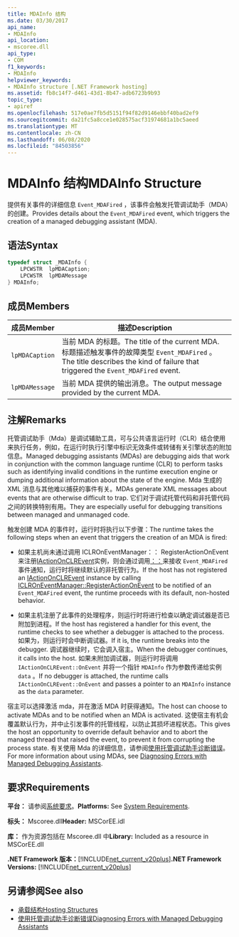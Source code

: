 ```yaml
---
title: MDAInfo 结构
ms.date: 03/30/2017
api_name:
- MDAInfo
api_location:
- mscoree.dll
api_type:
- COM
f1_keywords:
- MDAInfo
helpviewer_keywords:
- MDAInfo structure [.NET Framework hosting]
ms.assetid: fb8c14f7-d461-43d1-8b47-adb6723b9b93
topic_type:
- apiref
ms.openlocfilehash: 517e0ae7fb5d5151f94f82d9146ebbf40bad2ef9
ms.sourcegitcommit: da21fc5a8cce1e028575acf31974681a1bc5aeed
ms.translationtype: MT
ms.contentlocale: zh-CN
ms.lasthandoff: 06/08/2020
ms.locfileid: "84503856"
---
```

# <a name="mdainfo-structure"></a><span data-ttu-id="942d9-102">MDAInfo 结构</span><span class="sxs-lookup"><span data-stu-id="942d9-102">MDAInfo Structure</span></span>
<span data-ttu-id="942d9-103">提供有关事件的详细信息 `Event_MDAFired` ，该事件会触发托管调试助手（MDA）的创建。</span><span class="sxs-lookup"><span data-stu-id="942d9-103">Provides details about the `Event_MDAFired` event, which triggers the creation of a managed debugging assistant (MDA).</span></span>  
  
## <a name="syntax"></a><span data-ttu-id="942d9-104">语法</span><span class="sxs-lookup"><span data-stu-id="942d9-104">Syntax</span></span>  
  
```cpp  
typedef struct _MDAInfo {  
    LPCWSTR  lpMDACaption;  
    LPCWSTR  lpMDAMessage  
} MDAInfo;  
```  
  
## <a name="members"></a><span data-ttu-id="942d9-105">成员</span><span class="sxs-lookup"><span data-stu-id="942d9-105">Members</span></span>  
  
|<span data-ttu-id="942d9-106">成员</span><span class="sxs-lookup"><span data-stu-id="942d9-106">Member</span></span>|<span data-ttu-id="942d9-107">描述</span><span class="sxs-lookup"><span data-stu-id="942d9-107">Description</span></span>|  
|------------|-----------------|  
|`lpMDACaption`|<span data-ttu-id="942d9-108">当前 MDA 的标题。</span><span class="sxs-lookup"><span data-stu-id="942d9-108">The title of the current MDA.</span></span> <span data-ttu-id="942d9-109">标题描述触发事件的故障类型 `Event_MDAFired` 。</span><span class="sxs-lookup"><span data-stu-id="942d9-109">The title describes the kind of failure that triggered the `Event_MDAFired` event.</span></span>|  
|`lpMDAMessage`|<span data-ttu-id="942d9-110">当前 MDA 提供的输出消息。</span><span class="sxs-lookup"><span data-stu-id="942d9-110">The output message provided by the current MDA.</span></span>|  
  
## <a name="remarks"></a><span data-ttu-id="942d9-111">注解</span><span class="sxs-lookup"><span data-stu-id="942d9-111">Remarks</span></span>  
 <span data-ttu-id="942d9-112">托管调试助手（Mda）是调试辅助工具，可与公共语言运行时（CLR）结合使用来执行任务，例如，在运行时执行引擎中标识无效条件或转储有关引擎状态的附加信息。</span><span class="sxs-lookup"><span data-stu-id="942d9-112">Managed debugging assistants (MDAs) are debugging aids that work in conjunction with the common language runtime (CLR) to perform tasks such as identifying invalid conditions in the runtime execution engine or dumping additional information about the state of the engine.</span></span> <span data-ttu-id="942d9-113">Mda 生成的 XML 消息与其他难以捕获的事件有关。</span><span class="sxs-lookup"><span data-stu-id="942d9-113">MDAs generate XML messages about events that are otherwise difficult to trap.</span></span> <span data-ttu-id="942d9-114">它们对于调试托管代码和非托管代码之间的转换特别有用。</span><span class="sxs-lookup"><span data-stu-id="942d9-114">They are especially useful for debugging transitions between managed and unmanaged code.</span></span>  
  
 <span data-ttu-id="942d9-115">触发创建 MDA 的事件时，运行时将执行以下步骤：</span><span class="sxs-lookup"><span data-stu-id="942d9-115">The runtime takes the following steps when an event that triggers the creation of an MDA is fired:</span></span>  
  
- <span data-ttu-id="942d9-116">如果主机尚未通过调用 ICLROnEventManager：： RegisterActionOnEvent 来注册[IActionOnCLREvent](iactiononclrevent-interface.md)实例，则会通过调用[：：](iclroneventmanager-registeractiononevent-method.md)来接收 `Event_MDAFired` 事件通知，运行时将继续默认的非托管行为。</span><span class="sxs-lookup"><span data-stu-id="942d9-116">If the host has not registered an [IActionOnCLREvent](iactiononclrevent-interface.md) instance by calling [ICLROnEventManager::RegisterActionOnEvent](iclroneventmanager-registeractiononevent-method.md) to be notified of an `Event_MDAFired` event, the runtime proceeds with its default, non-hosted behavior.</span></span>  
  
- <span data-ttu-id="942d9-117">如果主机注册了此事件的处理程序，则运行时将进行检查以确定调试器是否已附加到进程。</span><span class="sxs-lookup"><span data-stu-id="942d9-117">If the host has registered a handler for this event, the runtime checks to see whether a debugger is attached to the process.</span></span> <span data-ttu-id="942d9-118">如果为，则运行时会中断调试器。</span><span class="sxs-lookup"><span data-stu-id="942d9-118">If it is, the runtime breaks into the debugger.</span></span> <span data-ttu-id="942d9-119">调试器继续时，它会调入宿主。</span><span class="sxs-lookup"><span data-stu-id="942d9-119">When the debugger continues, it calls into the host.</span></span> <span data-ttu-id="942d9-120">如果未附加调试器，则运行时将调用 `IActionOnCLREvent::OnEvent` 并将一个指针 `MDAInfo` 作为参数传递给实例 `data` 。</span><span class="sxs-lookup"><span data-stu-id="942d9-120">If no debugger is attached, the runtime calls `IActionOnCLREvent::OnEvent` and passes a pointer to an `MDAInfo` instance as the `data` parameter.</span></span>  
  
 <span data-ttu-id="942d9-121">宿主可以选择激活 mda，并在激活 MDA 时获得通知。</span><span class="sxs-lookup"><span data-stu-id="942d9-121">The host can choose to activate MDAs and to be notified when an MDA is activated.</span></span> <span data-ttu-id="942d9-122">这使宿主有机会覆盖默认行为，并中止引发事件的托管线程，以防止其损坏进程状态。</span><span class="sxs-lookup"><span data-stu-id="942d9-122">This gives the host an opportunity to override default behavior and to abort the managed thread that raised the event, to prevent it from corrupting the process state.</span></span> <span data-ttu-id="942d9-123">有关使用 Mda 的详细信息，请参阅[使用托管调试助手诊断错误](../../debug-trace-profile/diagnosing-errors-with-managed-debugging-assistants.md)。</span><span class="sxs-lookup"><span data-stu-id="942d9-123">For more information about using MDAs, see [Diagnosing Errors with Managed Debugging Assistants](../../debug-trace-profile/diagnosing-errors-with-managed-debugging-assistants.md).</span></span>  
  
## <a name="requirements"></a><span data-ttu-id="942d9-124">要求</span><span class="sxs-lookup"><span data-stu-id="942d9-124">Requirements</span></span>  
 <span data-ttu-id="942d9-125">**平台：** 请参阅[系统要求](../../get-started/system-requirements.md)。</span><span class="sxs-lookup"><span data-stu-id="942d9-125">**Platforms:** See [System Requirements](../../get-started/system-requirements.md).</span></span>  
  
 <span data-ttu-id="942d9-126">**标头：** Mscoree.dll</span><span class="sxs-lookup"><span data-stu-id="942d9-126">**Header:** MSCorEE.idl</span></span>  
  
 <span data-ttu-id="942d9-127">**库：** 作为资源包括在 Mscoree.dll 中</span><span class="sxs-lookup"><span data-stu-id="942d9-127">**Library:** Included as a resource in MSCorEE.dll</span></span>  
  
 <span data-ttu-id="942d9-128">**.NET Framework 版本：**[!INCLUDE[net_current_v20plus](../../../../includes/net-current-v20plus-md.md)]</span><span class="sxs-lookup"><span data-stu-id="942d9-128">**.NET Framework Versions:** [!INCLUDE[net_current_v20plus](../../../../includes/net-current-v20plus-md.md)]</span></span>  
  
## <a name="see-also"></a><span data-ttu-id="942d9-129">另请参阅</span><span class="sxs-lookup"><span data-stu-id="942d9-129">See also</span></span>

- [<span data-ttu-id="942d9-130">承载结构</span><span class="sxs-lookup"><span data-stu-id="942d9-130">Hosting Structures</span></span>](hosting-structures.md)
- [<span data-ttu-id="942d9-131">使用托管调试助手诊断错误</span><span class="sxs-lookup"><span data-stu-id="942d9-131">Diagnosing Errors with Managed Debugging Assistants</span></span>](../../debug-trace-profile/diagnosing-errors-with-managed-debugging-assistants.md)
